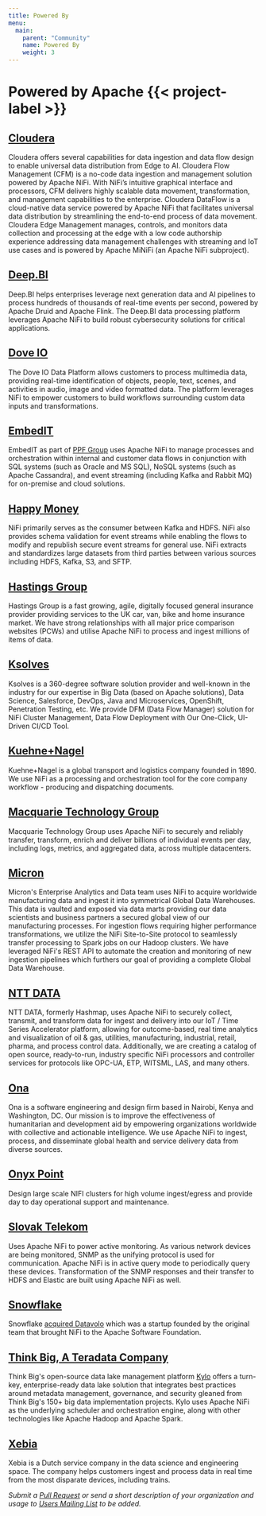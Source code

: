 ```yaml
---
title: Powered By
menu:
  main:
    parent: "Community"
    name: Powered By
    weight: 3
---
```


# Powered by Apache {{< project-label >}}


## [Cloudera](https://cloudera.com)

Cloudera offers several capabilities for data ingestion and data flow design to enable universal data distribution from
Edge to AI. Cloudera Flow Management (CFM) is a no-code data ingestion and management solution powered by Apache NiFi.
With NiFi’s intuitive graphical interface and processors, CFM delivers highly scalable data movement, transformation,
and management capabilities to the enterprise. Cloudera DataFlow is a cloud-native data service powered by Apache NiFi
that facilitates universal data distribution by streamlining the end-to-end process of data movement. Cloudera Edge
Management manages, controls, and monitors data collection and processing at the edge with a low code authorship
experience addressing data management challenges with streaming and IoT use cases and is powered by Apache MiNiFi (an
Apache NiFi subproject).

## [Deep.BI](https://www.deep.bi)

Deep.BI helps enterprises leverage next generation data and AI pipelines to process hundreds of thousands of real-time
events per second, powered by Apache Druid and Apache Flink. The Deep.BI data processing platform leverages Apache NiFi
to build robust cybersecurity solutions for critical applications.

## [Dove IO](https://www.dove.io) 

The Dove IO Data Platform allows customers to process multimedia data, providing real-time identification of objects,
people, text, scenes, and activities in audio, image and video formatted data. The platform leverages NiFi to empower
customers to build workflows surrounding custom data inputs and transformations.

## [EmbedIT](https://www.embedit.com)

EmbedIT as part of [PPF Group](https://www.embedit.com/about-us#ppf-group) uses Apache NiFi to manage processes and
orchestration within internal and customer data flows in conjunction with SQL systems (such as Oracle and MS SQL), NoSQL
systems (such as Apache Cassandra), and event streaming (including Kafka and Rabbit MQ) for on-premise and cloud
solutions.

## [Happy Money](https://happymoney.com)

NiFi primarily serves as the consumer between Kafka and HDFS. NiFi also provides schema validation for event streams
while enabling the flows to modify and republish secure event streams for general use. NiFi extracts and standardizes
large datasets from third parties between various sources including HDFS, Kafka, S3, and SFTP.

## [Hastings Group](https://www.hastingsdirect.com/)

Hastings Group is a fast growing, agile, digitally focused general insurance provider providing services to the UK car,
van, bike and home insurance market. We have strong relationships with all major price comparison websites (PCWs) and
utilise Apache NiFi to process and ingest millions of items of data.

## [Ksolves](https://www.ksolves.com/)

Ksolves is a 360-degree software solution provider and well-known in the industry for our expertise in Big Data
(based on Apache solutions), Data Science, Salesforce, DevOps, Java and Microservices, OpenShift, Penetration Testing,
etc. We provide DFM (Data Flow Manager) solution for NiFi Cluster Management, Data Flow Deployment with Our One-Click,
UI-Driven CI/CD Tool.

## [Kuehne+Nagel](https://kuehne-nagel.com/)

Kuehne+Nagel is a global transport and logistics company founded in 1890. We use NiFi as a processing and orchestration
tool for the core company workflow - producing and dispatching documents.

## [Macquarie Technology Group](https://macquarietechnologygroup.com)

Macquarie Technology Group uses Apache NiFi to securely and reliably transfer, transform, enrich and deliver billions of
individual events per day, including logs, metrics, and aggregated data, across multiple datacenters.

## [Micron](https://www.micron.com)

Micron's Enterprise Analytics and Data team uses NiFi to acquire worldwide manufacturing data and ingest it into
symmetrical Global Data Warehouses. This data is vaulted and exposed via data marts providing our data scientists and
business partners a secured global view of our manufacturing processes.  For ingestion flows requiring higher
performance transformations, we utilize the NiFi Site-to-Site protocol to seamlessly transfer processing to Spark jobs
on our Hadoop clusters.  We have leveraged NiFi's REST API to automate the creation and monitoring of new ingestion
pipelines which furthers our goal of providing a complete Global Data Warehouse.

## [NTT DATA](https://www.nttdata.com)

NTT DATA, formerly Hashmap, uses Apache NiFi to securely collect, transmit, and transform data for ingest and delivery
into our IoT / Time Series Accelerator platform, allowing for outcome-based, real time analytics and visualization of
oil & gas, utilities, manufacturing, industrial, retail, pharma, and process control data. Additionally, we are creating
a catalog of open source, ready-to-run, industry specific NiFi processors and controller services for protocols like
OPC-UA, ETP, WITSML, LAS, and many others.

## [Ona](https://ona.io)

Ona is a software engineering and design firm based in Nairobi, Kenya and Washington, DC. Our mission is to improve the
effectiveness of humanitarian and development aid by empowering organizations worldwide with collective and actionable
intelligence. We use Apache NiFi to ingest, process, and disseminate global health and service delivery data from
diverse sources.

## [Onyx Point](https://www.onyxpoint.com)

Design large scale NIFI clusters for high volume ingest/egress and provide day to day operational support and
maintenance.

## [Slovak Telekom](https://www.telekom.sk/about/)
            
Uses Apache NiFi to power active monitoring. As various network devices are being monitored, SNMP as the unifying
protocol is used for communication. Apache NiFi is in active query mode to periodically query these devices.
Transformation of the SNMP responses and their transfer to HDFS and Elastic are built using Apache NiFi as well.

## [Snowflake](https://www.snowflake.com)

Snowflake [acquired Datavolo](https://www.snowflake.com/en/news/press-releases/snowflake-agrees-to-acquire-open-data-integration-platform-datavolo/)
which was a startup founded by the original team that brought NiFi to the Apache Software Foundation.

## [Think Big, A Teradata Company](https://www.thinkbiganalytics.com)
            
Think Big's open-source data lake management platform [Kylo](https://kylo.io) offers a turn-key, enterprise-ready data
lake solution that integrates best practices around metadata management, governance, and security gleaned from Think
Big's 150+ big data implementation projects. Kylo uses Apache NiFi as the underlying scheduler and orchestration engine,
along with other technologies like Apache Hadoop and Apache Spark.

## [Xebia](https://xebia.com)

Xebia is a Dutch service company in the data science and engineering space. The company helps customers ingest and
process data in real time from the most disparate devices, including trains.

_Submit a [Pull Request](https://github.com/apache/nifi-site/pulls) or send a short description of your organization and
usage to [Users Mailing List](https://nifi.apache.org/mailing_lists.html) to be added._

